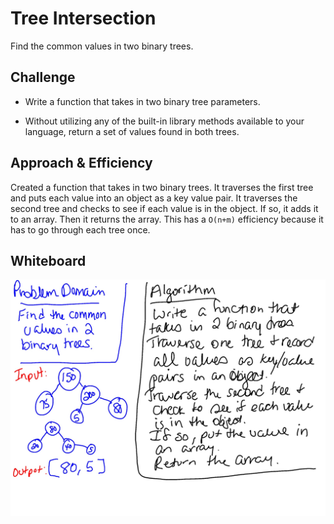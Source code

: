# Tree Intersection
Find the common values in two binary trees.

## Challenge
- Write a function that takes in two binary tree parameters.

- Without utilizing any of the built-in library methods available to your language, return a set of values found in both trees.


## Approach & Efficiency
Created a function that takes in two binary trees. It traverses the first tree and puts each value into an object as a key value pair. It traverses the second tree and checks to see if each value is in the object. If so, it adds it to an array. Then it returns the array. This has a `O(n+m)` efficiency because it has to go through each tree once.


## Whiteboard
![whiteboard](tree-intersection.jpg)